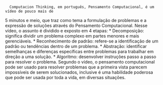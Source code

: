       Computacion Thinking, em português, Pensamento Computacional, é um vídeo de pouco mais de 
5 minutos e meio, que traz como tema a formulação de problemas e a expressão de soluções através do Pensamento
Computacional.
      Nesse vídeo, o assunto é dividido e exposto em 4 etapas:
      * Decomposição: significa dividir um problema complexo em partes menores e mais gerenciáveis.
      * Reconhecimento de padrão: refere-se a identificação de um padrão ou tendências dentro de um problema.
      * Abstração: identificar semelhanças e diferenças específicas entre problemas para trabalhar em direção
a uma solução.
      * Algoritmo: desenvolver instruções passo a passo para resolver o problema.
      Segundo o vídeo, o pensamento computacional pode ser usado para resolver problemas que a primeira vista
parecem impossíveis de serem solucionados, inclusive é uma habilidade poderosa que pode ser usada por toda a vida, 
em diversas situações.
     
     
     
